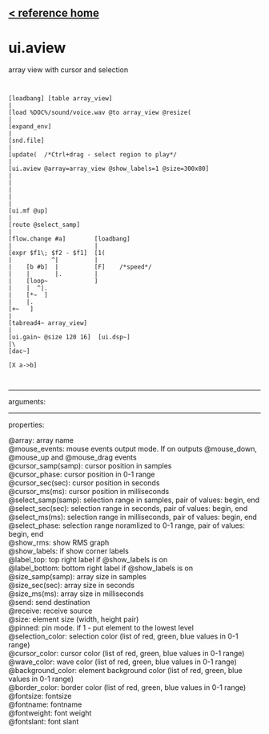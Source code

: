 [< reference home](ceammc_lib.html)
---

# ui.aview


array view with cursor and selection

```


[loadbang] [table array_view]
|
[load %DOC%/sound/voice.wav @to array_view @resize(
|
[expand_env]
|
[snd.file]
|
[update(  /*Ctrl+drag - select region to play*/
|
[ui.aview @array=array_view @show_labels=1 @size=300x80]
|
|
|
|
|
[ui.mf @up]
|
[route @select_samp]
|
[flow.change #a]        [loadbang]
|                       |
[expr $f1\; $f2 - $f1]  [1(
|           ^|          |
|    [b #b]  |          [F]    /*speed*/
|    |       |.         |
|    [loop~             ]
|    |  ^|.
|    [*~  ]
|    |.
[+~   ]
|
[tabread4~ array_view]
|
[ui.gain~ @size 120 16]  [ui.dsp~]
|\
[dac~]

[X a->b]

            
```

---
arguments:


---
properties:

@array: array name<br>
@mouse_events: mouse events output
            mode. If on outputs @mouse_down, @mouse_up and @mouse_drag events<br>
@cursor_samp(samp): cursor position in
            samples<br>
@cursor_phase: 
            cursor position in 0-1 range<br>
@cursor_sec(sec): cursor position in
            seconds<br>
@cursor_ms(ms): cursor
            position in milliseconds<br>
@select_samp(samp): selection range in samples,
            pair of values: begin, end<br>
@select_sec(sec): selection range in seconds,
            pair of values: begin, end<br>
@select_ms(ms): selection range in
            milliseconds, pair of values: begin, end<br>
@select_phase: selection range noramlized to 0-1 range,
            pair of values: begin, end<br>
@show_rms: show RMS graph<br>
@show_labels: if show corner
            labels<br>
@label_top: top right label if @show_labels is
            on<br>
@label_bottom: bottom right label if @show_labels is
            on<br>
@size_samp(samp): array size in samples<br>
@size_sec(sec): array size in seconds<br>
@size_ms(ms): array size in milliseconds<br>
@send: send destination<br>
@receive: receive source<br>
@size: element size (width, height
            pair)<br>
@pinned: pin mode. if 1 - put element
            to the lowest level<br>
@selection_color: selection color
            (list of red, green, blue values in 0-1 range)<br>
@cursor_color: cursor color (list of
            red, green, blue values in 0-1 range)<br>
@wave_color: wave color (list of
            red, green, blue values in 0-1 range)<br>
@background_color: element
            background color (list of red, green, blue values in 0-1 range)<br>
@border_color: border color (list
            of red, green, blue values in 0-1 range)<br>
@fontsize: 
            fontsize<br>
@fontname: fontname<br>
@fontweight: font
            weight<br>
@fontslant: font
            slant<br>

